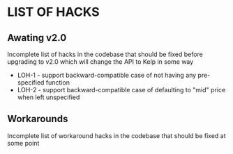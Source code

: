 # LIST OF HACKS

## Awating v2.0

Incomplete list of hacks in the codebase that should be fixed before upgrading to v2.0 which will change the API to Kelp in some way

- LOH-1 - support backward-compatible case of not having any pre-specified function
- LOH-2 - support backward-compatible case of defaulting to "mid" price when left unspecified

## Workarounds

Incomplete list of workaround hacks in the codebase that should be fixed at some point